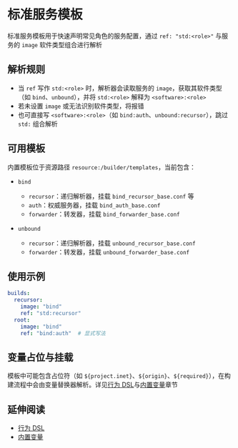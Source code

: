 # 标准服务模板

标准服务模板用于快速声明常见角色的服务配置，通过 `ref: "std:<role>"` 与服务的 `image` 软件类型组合进行解析

## 解析规则

- 当 `ref` 写作 `std:<role>` 时，解析器会读取服务的 `image`，获取其软件类型（如 `bind`、`unbound`），并将 `std:<role>` 解释为 `<software>:<role>`
- 若未设置 `image` 或无法识别软件类型，将报错
- 也可直接写 `<software>:<role>`（如 `bind:auth`、`unbound:recursor`），跳过 `std:` 组合解析

## 可用模板

内置模板位于资源路径 `resource:/builder/templates`，当前包含：

- `bind`

  - `recursor`：递归解析器，挂载 `bind_recursor_base.conf` 等
  - `auth`：权威服务器，挂载 `bind_auth_base.conf`
  - `forwarder`：转发器，挂载 `bind_forwarder_base.conf`
- `unbound`

  - `recursor`：递归解析器，挂载 `unbound_recursor_base.conf`
  - `forwarder`：转发器，挂载 `unbound_forwarder_base.conf`

## 使用示例

```yaml
builds:
  recursor:
    image: "bind"
    ref: "std:recursor"
  root:
    image: "bind"
    ref: "bind:auth"  # 显式写法
```

## 变量占位与挂载

模板中可能包含占位符（如 `${project.inet}`、`${origin}`、`${required}`），在构建流程中会由变量替换器解析。详见[行为 DSL](behavior-dsl.md)与[内置变量](builtins-and-placeholders.md)章节

## 延伸阅读

- [行为 DSL](behavior-dsl.md)
- [内置变量](builtins-and-placeholders.md)
